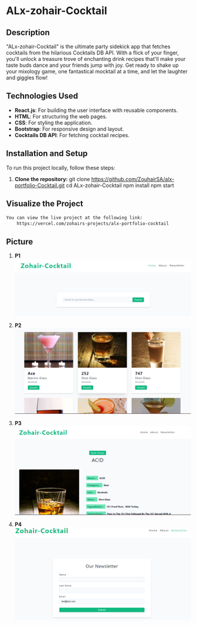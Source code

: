 # ALx-zohair-Cocktail

## Description
"ALx-zohair-Cocktail" is the ultimate party sidekick app that fetches cocktails from the hilarious Cocktails DB API. With a flick of your finger, you'll unlock a treasure trove of enchanting drink recipes that'll make your taste buds dance and your friends jump with joy. Get ready to shake up your mixology game, one fantastical mocktail at a time, and let the laughter and giggles flow!

## Technologies Used
- **React.js**: For building the user interface with reusable components.
- **HTML**: For structuring the web pages.
- **CSS**: For styling the application.
- **Bootstrap**: For responsive design and layout.
- **Cocktails DB API**: For fetching cocktail recipes.

## Installation and Setup
To run this project locally, follow these steps:

1. **Clone the repository:**
    git clone https://github.com/ZouhairSA/alx-portfolio-Cocktail.git
    cd ALx-zohair-Cocktail
    npm install
    npm start

## Visualize the Project
    You can view the live project at the following link:
        https://vercel.com/zohairs-projects/alx-portfolio-cocktail

## Picture
1. **P1**
![alt text](image.png)

2. **P2**
![alt text](image-1.png)

3. **P3**
![alt text](image-2.png)

4. **P4**
![alt text](image-3.png)